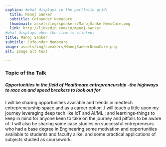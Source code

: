 ```yaml
---
caption: #what displays in the portfolio grid:
  title: Manoj Sanker
  subtitle: Cofounder Nemocare
  thumbnail: assets/img/speakers/ManojSankerNemoCare.png
  link: http://linkedin.com/in/manoj-sanker
#what displays when the item is clicked:
title: Manoj Sanker
subtitle: Cofounder Nemocare
image: assets/img/speakers/ManojSankerNemoCare.png
alt: image alt text

---
```


### Topic of the Talk
##### Opportunities in the field of Healthcare entrepreneurship -the highways to race on  and  speed breakers to look out for

I will be sharing opportunities available and trends  in medtech entrepreneurship space and as a career option .I will touch a little upon my journey leveraging deep tech like IoT and AI/ML ; and learnings-things to keep in mind for anyone keen to take on the journey and pitfalls to be aware of .I will also  be sharing some  case studies on successful entrepreneurs who had a base degree in  Engineering,some motivation and opportunities available to students and faculty alike,   and some  practical applications of subjects studied as coursework.
